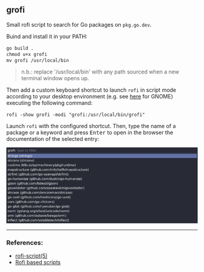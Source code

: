 ## grofi

Small rofi script to search for Go packages on `pkg.go.dev`.

Buind and install it in your PATH:
```
go build .
chmod u+x grofi
mv grofi /usr/local/bin
```

> n.b.: replace '/usr/local/bin' with any path sourced when a new terminal window opens up.

Then add a custom keyboard shortcut to launch `rofi` in script mode according to your desktop environment (e.g. see [here](https://docs.fedoraproject.org/en-US/quick-docs/proc_setting-key-shortcut/) for GNOME) executing the following command:
```
rofi -show grofi -modi "grofi:/usr/local/bin/grofi" 
```

Launch `rofi` with the configured shortcut. Then, type the name of a package or a keyword and press <kbd>Enter</kbd> to open in the browser the documentation of the selected entry:

![preview](./assets/preview.png)

---

### References:
- [rofi-script(5)](https://man.archlinux.org/man/rofi-script.5.en)
- [Rofi based scripts](https://github.com/davatorium/rofi-scripts)

